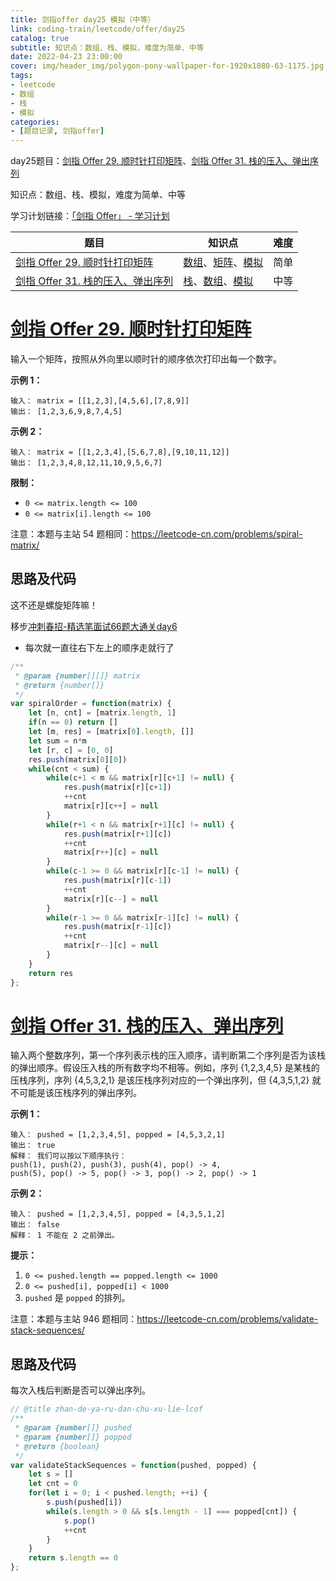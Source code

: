 ```yaml
---
title: 剑指offer day25 模拟（中等）
link: coding-train/leetcode/offer/day25
catalog: true
subtitle: 知识点：数组、栈、模拟，难度为简单、中等
date: 2022-04-23 23:00:00
cover: img/header_img/polygon-pony-wallpaper-for-1920x1080-63-1175.jpg
tags:
- leetcode
- 数组
- 栈
- 模拟
categories:
- [题目记录, 剑指offer]
---
```


day25题目：[剑指 Offer 29. 顺时针打印矩阵](https://leetcode-cn.com/problems/shun-shi-zhen-da-yin-ju-zhen-lcof/)、[剑指 Offer 31. 栈的压入、弹出序列](https://leetcode-cn.com/problems/zhan-de-ya-ru-dan-chu-xu-lie-lcof/)

知识点：数组、栈、模拟，难度为简单、中等

学习计划链接：[「剑指 Offer」 - 学习计划](https://leetcode-cn.com/study-plan/lcof/?progress=7jn70jr)

| 题目 | 知识点 | 难度 |
| --- | ---- | ---- |
| [剑指 Offer 29. 顺时针打印矩阵](https://leetcode-cn.com/problems/shun-shi-zhen-da-yin-ju-zhen-lcof/) | [数组](https://leetcode-cn.com/tag/array)、[矩阵](https://leetcode-cn.com/tag/matrix)、[模拟](https://leetcode-cn.com/tag/simulation) | 简单 |
| [剑指 Offer 31. 栈的压入、弹出序列](https://leetcode-cn.com/problems/zhan-de-ya-ru-dan-chu-xu-lie-lcof/) |  [栈](https://leetcode-cn.com/tag/stack)、[数组](https://leetcode-cn.com/tag/array)、[模拟](https://leetcode-cn.com/tag/simulation) | 中等 |

# [剑指 Offer 29. 顺时针打印矩阵](https://leetcode-cn.com/problems/shun-shi-zhen-da-yin-ju-zhen-lcof/)

输入一个矩阵，按照从外向里以顺时针的顺序依次打印出每一个数字。

**示例 1：**

```
输入： matrix = [[1,2,3],[4,5,6],[7,8,9]]
输出： [1,2,3,6,9,8,7,4,5]
```

**示例 2：**

```
输入： matrix = [[1,2,3,4],[5,6,7,8],[9,10,11,12]]
输出： [1,2,3,4,8,12,11,10,9,5,6,7]
```

**限制：**

- `0 <= matrix.length <= 100`
- `0 <= matrix[i].length <= 100`

注意：本题与主站 54 题相同：<https://leetcode-cn.com/problems/spiral-matrix/>

## 思路及代码

这不还是螺旋矩阵嘛！

移步[冲刺春招-精选笔面试66题大通关day6](https://ysx.cosine.ren/cn/coding-train/leetcode/bytedance/bytedance-day6/#54)

- 每次就一直往右下左上的顺序走就行了

```javascript
/**
 * @param {number[][]} matrix
 * @return {number[]}
 */
var spiralOrder = function(matrix) {
    let [n, cnt] = [matrix.length, 1]
    if(n == 0) return []
    let [m, res] = [matrix[0].length, []]
    let sum = n*m
    let [r, c] = [0, 0]
    res.push(matrix[0][0])
    while(cnt < sum) {
        while(c+1 < m && matrix[r][c+1] != null) {
            res.push(matrix[r][c+1])
            ++cnt
            matrix[r][c++] = null
        }
        while(r+1 < n && matrix[r+1][c] != null) {
            res.push(matrix[r+1][c])
            ++cnt
            matrix[r++][c] = null
        }
        while(c-1 >= 0 && matrix[r][c-1] != null) {
            res.push(matrix[r][c-1])
            ++cnt
            matrix[r][c--] = null
        }
        while(r-1 >= 0 && matrix[r-1][c] != null) {
            res.push(matrix[r-1][c])
            ++cnt
            matrix[r--][c] = null
        }
    }
    return res
};
```

# [剑指 Offer 31. 栈的压入、弹出序列](https://leetcode-cn.com/problems/zhan-de-ya-ru-dan-chu-xu-lie-lcof/)

输入两个整数序列，第一个序列表示栈的压入顺序，请判断第二个序列是否为该栈的弹出顺序。假设压入栈的所有数字均不相等。例如，序列 {1,2,3,4,5} 是某栈的压栈序列，序列 {4,5,3,2,1} 是该压栈序列对应的一个弹出序列，但 {4,3,5,1,2} 就不可能是该压栈序列的弹出序列。

**示例 1：**

```
输入： pushed = [1,2,3,4,5], popped = [4,5,3,2,1]
输出： true
解释： 我们可以按以下顺序执行：
push(1), push(2), push(3), push(4), pop() -> 4,
push(5), pop() -> 5, pop() -> 3, pop() -> 2, pop() -> 1
```

**示例 2：**

```
输入： pushed = [1,2,3,4,5], popped = [4,3,5,1,2]
输出： false
解释： 1 不能在 2 之前弹出。
```

**提示：**

1. `0 <= pushed.length == popped.length <= 1000`
1. `0 <= pushed[i], popped[i] < 1000`
1. `pushed` 是 `popped` 的排列。

注意：本题与主站 946 题相同：<https://leetcode-cn.com/problems/validate-stack-sequences/>

## 思路及代码

每次入栈后判断是否可以弹出序列。

```javascript
// @title zhan-de-ya-ru-dan-chu-xu-lie-lcof
/**
 * @param {number[]} pushed
 * @param {number[]} popped
 * @return {boolean}
 */
var validateStackSequences = function(pushed, popped) {
    let s = []
    let cnt = 0
    for(let i = 0; i < pushed.length; ++i) {
        s.push(pushed[i])
        while(s.length > 0 && s[s.length - 1] === popped[cnt]) {
            s.pop()
            ++cnt
        }
    }
    return s.length == 0
};
```
